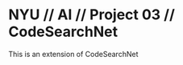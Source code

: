 # NYU // AI // Project 03 // CodeSearchNet

This is an extension of CodeSearchNet 
<!--stackedit_data:
eyJoaXN0b3J5IjpbOTEzMzI3NTUwLC02NjYxNzY1NDUsLTIwMj
MzODE4ODVdfQ==
-->